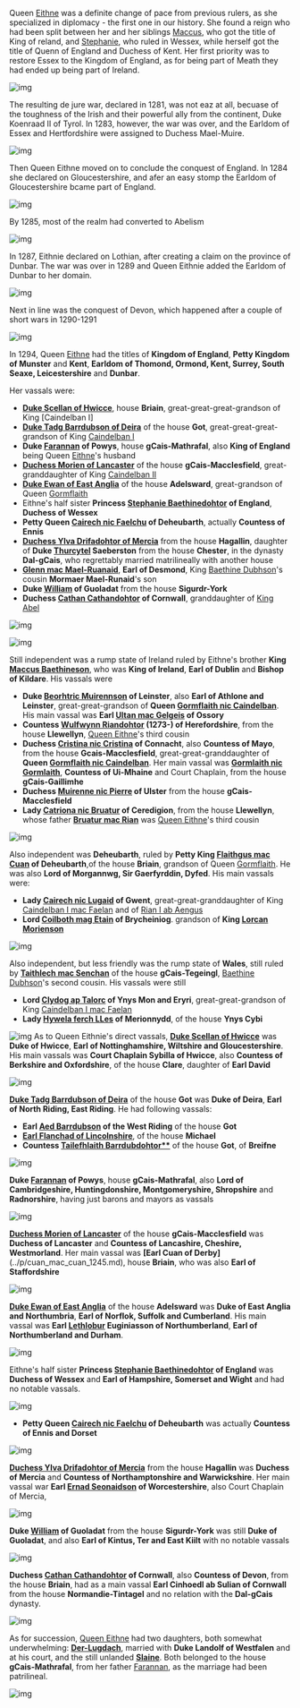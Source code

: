  Queen [Eithne](../p/eithne_nic_baethine_1238.md) was a definite change of pace from previous rulers, as she specialized in diplomacy - the first one in our history. 
 She found a reign who had been split between her and her siblings [Maccus](../p/maccus_baethineson_1273.md), who got the title of King of reland, and [Stephanie](../p/stephania_baethinedohtor_1276.md), who ruled in Wessex, while herself got the title of Quenn of England and Duchess of Kent. 
 Her first priority was to restore Essex to the Kingdom of England, as for being part of Meath they had ended up being part of Ireland. 
 
 ![img](17-Queen-Eithne-1294/map1.jpg)

 The resulting de jure war, declared in 1281, was not eaz at all, becuase of the toughness of the Irish and their powerful ally from the continent, Duke Koenraad II of Tyrol. In 1283, however, the war was over, and the Earldom of Essex and Hertfordshire were assigned to Duchess Mael-Muire.
 
 ![img](17-Queen-Eithne-1294/war2.jpg)
 
 Then Queen Eithne moved on to conclude the conquest of England. In 1284 she declared on Gloucestershire, and afer an easy stomp the Earldom of Gloucestershire bcame part of England.
 
 ![img](17-Queen-Eithne-1294/war3.jpg)
  
  By 1285, most of the realm had converted to Abelism 
  
 ![img](17-Queen-Eithne-1294/abel1.jpg)
 
 In 1287, Eithnie declared on Lothian, after creating a claim on the province of Dunbar. The war was over in 1289 and Queen Eithnie added the Earldom of Dunbar to her domain. 
 
 ![img](17-Queen-Eithne-1294/war4.jpg)
 
Next in line was the conquest of Devon, which happened after a couple of short wars in 1290-1291

 ![img](17-Queen-Eithne-1294/war5.jpg)
 
 In 1294,  Queen [Eithne](../p/eithne_nic_baethine_1238.md) had the titles of **Kingdom of England**, **Petty Kingdom of Munster** and **Kent**, **Earldom of Thomond, Ormond, Kent, Surrey, South Seaxe, Leicestershire** and **Dunbar**.
 
 Her vassals were:
 
 - [**Duke Scellan of Hwicce**](../p/scellan_1255.md), house **Briain**, great-great-great-grandson of King [Caindelban I]
 - [**Duke Tadg Barrdubson of Deira**](../p/tadg_barrdubson_1257.md) of the house **Got**, great-great-great-grandson of King [Caindelban I](../p/caindelban_i_mac_faelan_1114.md)
 - **Duke [Farannan](../p/farannan_1239.md) of Powys**, house **gCais-Mathrafal**, also **King of England** being  Queen [Eithne](../p/eithne_nic_baethine_1238.md)'s husband
 - [**Duchess Morien of Lancaster**](../p/morien_1226.md) of the house **gCais-Macclesfield**, great-granddaughter of King [Caindelban II](../p/caindelban_ii_mac_caindelban_1147.md)
 - [**Duke Ewan of East Anglia**](../p/ewan_1232.md) of the house **Adelsward**, great-grandson of Queen [Gormflaith](../p/gormflaith_nic_caindelban_1171.md)
 - Eithne's half sister **Princess [Stephanie Baethinedohtor](../p/stephania_baethinedohtor_1276.md) of England**, **Duchess of Wessex**
 - **Petty Queen [Cairech nic Faelchu](../p/cairech_nic_faelchu_1235.md) of Deheubarth**, actually **Countess of Ennis**
 - [**Duchess Ylva Drifadohtor of Mercia**](../p/ylva_drifadohtor_1261.md) from the house **Hagallin**, daughter of **Duke [Thurcytel](../p/thurcytel_saebertson_1228.md) Saeberston** from the house **Chester**, in the dynasty **Dal-gCais**, who regrettably married matrilineally with another house
 - **[Glenn mac Mael-Ruanaid](../p/glenn_mac_mael-ruanaid_1242.md)**, **Earl of Desmond**,  King [Baethine Dubhson](../p/baethine_dubhson_1205.md)'s cousin  **Mormaer Mael-Runaid**'s son 
 - **Duke [William](../p/william_1247.md) of Guoladat** from the house **Sigurdr-York** 
 - **Duchess [Cathan Cathandohtor](../p/cathan_cathandohtor_1247.md) of Cornwall**, granddaughter of [King Abel](../p/abel_mac_gormflaith_1190.md)
 
 
 ![img](17-Queen-Eithne-1294/map2.jpg)
 
 ![img](17-Queen-Eithne-1294/map3.jpg)
 
 Still independent was a rump state of Ireland ruled by Eithne's brother **King [Maccus Baethineson](../p/maccus_baethineson_1273.md)**, who was **King of Ireland**, **Earl of Dublin** and **Bishop of Kildare**. His vassals were
 
 - **Duke [Beorhtric Muirennson](../p/beorhtric_muirennson_1265.md) of Leinster**, also **Earl of Athlone and Leinster**, great-great-grandson of **Queen [Gormflaith nic Caindelban](../p/gormflaith_nic_caindelban_1171.md)**. His main vassal was **Earl [Ultan mac Gelgeis](../p/ultan_mac_gelgeis_1249.md) of Ossory**
 - **Countess [Wulfwynn Riandohtor](../p/wulfwynn_riandohtor_1273.md) (1273-) of Herefordshire**, from the house **Llewellyn**, [Queen Eithne](../p/eithne_nic_baethine_1238.md)'s third cousin
 - **Duchess [Cristina nic Cristina](../p/cristina_nic_cristina_1277.md) of Connacht**, also **Countess of Mayo**, from the house **Gcais-Macclesfield**,  great-great-granddaughter of **Queen [Gormflaith nic Caindelban](../p/gormflaith_nic_caindelban_1171.md)**. Her main vassal was **[Gormlaith nic Gormlaith](../p/gormlaith_nic_gormlaith_1231.md)**, **Countess of Ui-Mhaine** and Court Chaplain, from the house **gCais-Gaillimhe**
 - **Duchess [Muirenne nic Pierre](../p/muirenne_nic_pierre_1275.md) of Ulster** from the house **gCais-Macclesfield**
 - **Lady [Catriona nic Bruatur](../p/catriona_nic_bruatur_1261.md) of Ceredigion**, from the house **Llewellyn**, whose father  [**Bruatur mac Rian**](../p/bruatur_mac_rian_1241.md) was [Queen Eithne](../p/eithne_nic_baethine_1238.md)'s third cousin
 
 
 ![img](17-Queen-Eithne-1294/map4.jpg)
 
 Also independent was **Deheubarth**, ruled by  **Petty King [Flaithgus mac Cuan](../p/flaithgus_mac_cuan_1236.md) of Deheubarth**,of the house **Briain**,  grandson of Queen [Gormflaith](../p/gormflaith_nic_caindelban_1171.md). He was also **Lord of Morgannwg, Sir Gaerfyrddin, Dyfed**. His main vassals were:
 
 - **Lady [Cairech nic Lugaid](../p/cairech_nic_lugaid_1250.md) of Gwent**, great-great-granddaughter of King [Caindelban I mac Faelan](../p/caindelban_i_mac_faelan_1114.md)  and of [Rian I ab Aengus](../p/rian_i_ab_aengus_1144.md) 
 - **Lord [Coilboth mag Etain](../p/coilboth_mag_etain_1287.md) of Brycheiniog**. grandson of **King [Lorcan Morienson](../p/lorcan_morienson_1204.md)**
 
 ![img](17-Queen-Eithne-1294/map5.jpg)
  
  Also independent, but less friendly was the rump state of **Wales**, still ruled by **[Taithlech mac Senchan](../p/taithlech_mac_senchan_1243.md)** of the house **gCais-Tegeingl**, [Baethine Dubhson](../p/baethine_dubhson_1205.md)'s second cousin. His vassals were still
  
- **Lord [Clydog ap Talorc](../p/clydog_ap_talorc_1227.md) of Ynys Mon and Eryri**, great-great-grandson of King [Caindelban I mac Faelan](../p/caindelban_i_mac_faelan_1114.md) 
- **Lady [Hywela ferch LLes](../p/hywela_ferch_lles_1242.md) of Merionnydd**, of the house **Ynys Cybi**

 ![img](17-Queen-Eithne-1294/map6.jpg)
   As to Queen Eithnie's direct vassals, [**Duke Scellan of Hwicce**](../p/scellan_1255.md) was **Duke of Hwicce**, **Earl of Nottinghamshire, Wiltshire and Gloucestershire**. His main vassals was **Court Chaplain Sybilla of Hwicce**, also **Countess of Berkshire and Oxfordshire**, of the house **Clare**, daughter of **Earl David** 

  ![img](17-Queen-Eithne-1294/map7.jpg)
  
[**Duke Tadg Barrdubson of Deira**](../p/tadg_barrdubson_1257.md) of the house **Got** was **Duke of Deira**, **Earl of North Riding, East Riding**. He had following vassals:

- **Earl [Aed Barrdubson](../p/aed_barrdubson_1261.md) of the West Riding** of the house **Got**
- [**Earl Flanchad of Lincolnshire**](../p/flanchad_1231.md), of the house **Michael**
- **Countess [Tailefhlaith Barrdubdohtor**](../p/tailefhlaith_barrdubdohtor_1252.md)** of the house **Got**, of **Breifne**

 ![img](17-Queen-Eithne-1294/map8.jpg)
 
**Duke [Farannan](../p/farannan_1239.md) of Powys**, house **gCais-Mathrafal**, also **Lord of Cambridgeshire, Huntingdonshire, Montgomeryshire, Shropshire** and **Radnorshire**, having just barons and mayors as vassals
 
![img](17-Queen-Eithne-1294/map9.jpg)
  
[**Duchess Morien of Lancaster**](../p/morien_1226.md) of the house **gCais-Macclesfield** was **Duchess of Lancaster** and **Countess of Lancashire, Cheshire, Westmorland**. Her main vassal was **[Earl Cuan of Derby]**(../p/cuan_mac_cuan_1245.md), house **Briain**, who was also **Earl of Staffordshire**

![img](17-Queen-Eithne-1294/map10.jpg)

[**Duke Ewan of East Anglia**](../p/ewan_1232.md) of the house **Adelsward** was **Duke of East Anglia and Northumbria**, **Earl of Norflok, Suffolk and Cumberland**. His main vassal was **Earl [Lethlobur](../p/lethlobur_mag_euginia_1241.md) Euginiasson of Northumberland**, **Earl of Northumberland and Durham**.

![img](17-Queen-Eithne-1294/map11.jpg) 

Eithne's half sister **Princess [Stephanie Baethinedohtor](../p/stephania_baethinedohtor_1276.md) of England** was **Duchess of Wessex** and **Earl of Hampshire, Somerset and Wight** and had no notable vassals.

![img](17-Queen-Eithne-1294/map12.jpg) 

- **Petty Queen [Cairech nic Faelchu](../p/cairech_nic_faelchu_1235.md) of Deheubarth** was actually **Countess of Ennis and Dorset**

![img](17-Queen-Eithne-1294/map13.jpg) 

[**Duchess Ylva Drifadohtor of Mercia**](../p/ylva_drifadohtor_1261.md) from the house **Hagallin** was **Duchess of Mercia** and **Countess of Northamptonshire and Warwickshire**. Her main vassal war **Earl [Ernad Seonaidson](../p/ernad_seonaidson_1245.md) of Worcestershire**, also Court Chaplain of Mercia,

![img](17-Queen-Eithne-1294/map14.jpg) 

**Duke [William](../p/william_1247.md) of Guoladat** from the house **Sigurdr-York** was still  **Duke of Guoladat**, and also **Earl of Kintus, Ter and East Kiilt** with no notable vassals

![img](17-Queen-Eithne-1294/map15.jpg) 

 **Duchess [Cathan Cathandohtor](../p/cathan_cathandohtor_1247.md)  of Cornwall**, also **Countess of Devon**, from the house **Briain**, had as a main vassal **Earl Cinhoedl ab Sulian of Cornwall** from the house **Normandie-Tintagel** and no relation with the **Dal-gCais** dynasty.


 ![img](17-Queen-Eithne-1294/map16.jpg) 

As for succession, [Queen Eithne](../p/eithne_nic_baethine_1238.md) had two daughters, both somewhat underwhelming: **[Der-Lugdach](../p/der-lugdach_1266.md)**, married with **Duke Landolf of Westfalen** and at his court, and the still unlanded **[Slaine](../p/slaine_eithnedohtor_1268.md)**. Both belonged to the house **gCais-Mathrafal**, from her father [Farannan](../p/farannan_1239.md), as the marriage had been patrilineal.

![img](17-Queen-Eithne-1294/fam1.jpg) 


